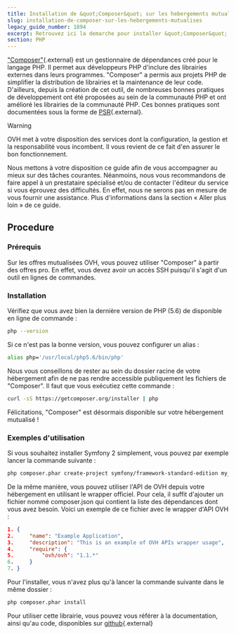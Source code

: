 ```yaml
---
title: Installation de &quot;Composer&quot; sur les hebergements mutualises
slug: installation-de-composer-sur-les-hebergements-mutualises
legacy_guide_number: 1894
excerpt: Retrouvez ici la demarche pour installer &quot;Composer&quot; sur les hebergements mutualises.
section: PHP
---
```


["Composer"](https://getcomposer.org/){.external} est un gestionnaire de dépendances créé pour le langage PHP. Il permet aux développeurs PHP d'inclure des librairies externes dans leurs programmes. "Composer" a permis aux projets PHP de simplifier la distribution de librairies et la maintenance de leur code. D'ailleurs, depuis la création de cet outil, de nombreuses bonnes pratiques de développement ont été proposées au sein de la communauté PHP et ont amélioré les librairies de la communauté PHP. Ces bonnes pratiques sont documentées sous la forme de [PSR](http://www.php-fig.org/){.external}.

> [!warning]
>
> OVH met à votre disposition des services dont la configuration, la gestion et la responsabilité vous incombent. Il vous revient de ce fait d'en assurer le bon fonctionnement.
> 
> Nous mettons à votre disposition ce guide afin de vous accompagner au mieux sur des tâches courantes. Néanmoins, nous vous recommandons de faire appel à un prestataire spécialisé et/ou de contacter l'éditeur du service si vous éprouvez des difficultés. En effet, nous ne serons pas en mesure de vous fournir une assistance. Plus d'informations dans la section « Aller plus loin » de ce guide.
> 


## Procedure

### Prérequis
Sur les offres mutualisées OVH, vous pouvez utiliser "Composer" à partir des offres pro. En effet, vous devez avoir un accès SSH puisqu'il s'agit d'un outil en lignes de commandes.


### Installation
Vérifiez que vous avez bien la dernière version de PHP (5.6) de disponible en ligne de commande :


```bash
php --version
```

Si ce n'est pas la bonne version, vous pouvez configurer un alias :


```bash
alias php='/usr/local/php5.6/bin/php'
```

Nous vous conseillons de rester au sein du dossier racine de votre hébergement afin de ne pas rendre accessible publiquement les fichiers de "Composer". Il faut que vous exécutiez cette commande :


```bash
curl -sS https://getcomposer.org/installer | php
```

Félicitations, "Composer" est désormais disponible sur votre hébergement mutualisé !


### Exemples d'utilisation
Si vous souhaitez installer Symfony 2 simplement, vous pouvez par exemple lancer la commande suivante :


```bash
php composer.phar create-project symfony/framework-standard-edition my_project_name "2.7.*"
```

De la même manière, vous pouvez utiliser l'API de OVH depuis votre hébergement en utilisant le wrapper officiel. Pour cela, il suffit d'ajouter un fichier nommé composer.json qui contient la liste des dépendances dont vous avez besoin. Voici un exemple de ce fichier avec le wrapper d'API OVH :


```json
1. {
2.     "name": "Example Application",
3.     "description": "This is an example of OVH APIs wrapper usage",
4.     "require": {
5.         "ovh/ovh": "1.1.*"
6.     }
7. }
```

Pour l'installer, vous n'avez plus qu'à lancer la commande suivante dans le même dossier :


```bash
php composer.phar install
```

Pour utiliser cette librairie, vous pouvez vous référer à la documentation, ainsi qu'au code, disponibles sur [github](https://github.com/ovh/php-ovh){.external}